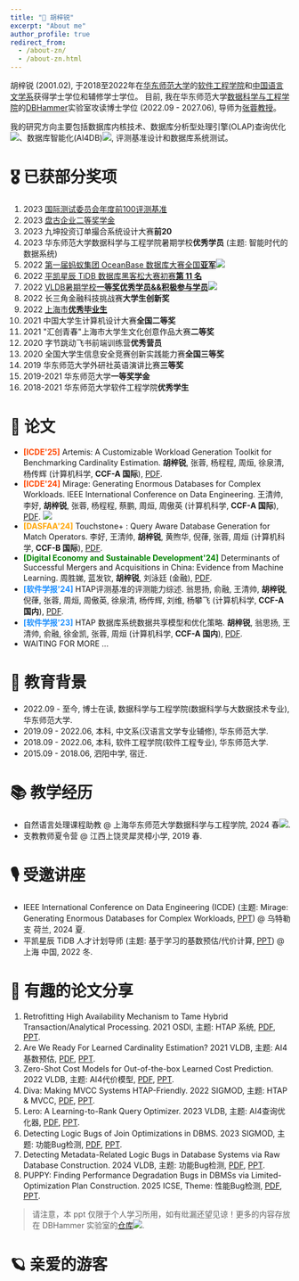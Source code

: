 ```yaml
---
title: "💁 胡梓锐"
excerpt: "About me"
author_profile: true
redirect_from: 
  - /about-zn/
  - /about-zn.html
---
```

胡梓锐 (2001.02), 于2018至2022年在[华东师范大学](https://www.ecnu.edu.cn/)的[软件工程学院](](http://www.sei.ecnu.edu.cn/) )和[中国语言文学系](https://zhwx.ecnu.edu.cn/)获得学士学位和辅修学士学位。
目前, 我在华东师范大学[数据科学与工程学院](https://www.ecnu.edu.cn/)的[DBHammer](https://dbhammer.github.io/)实验室攻读博士学位 (2022.09 - 2027.06), 导师为[张蓉教授](https://dblp.org/pid/13/5366-2.html)。

我的研究方向主要包括数据库内核技术、数据库分析型处理引擎(OLAP)查询优化[![](https://img.shields.io/github/stars/Wind-Gone/awesome-olap-paper?style=social&label=Code+Stars)](https://github.com/Wind-Gone/OLAP-Paper)、数据库智能化(AI4DB)[![](https://img.shields.io/github/stars/Wind-Gone/awesome-ai4db-paper?style=social&label=Code+Stars)](https://github.com/Wind-Gone/Ai4DB-Paper), 评测基准设计和数据库系统测试。


🎖 已获部分奖项
======
1. 2023 [国际测试委员会年度前100评测基准](https://www.benchcouncil.org/bench2023/index.html)
2. 2023 [盘古企业二等奖学金](https://mp.weixin.qq.com/s/MhauFCIg94yMD_GfFSXlvg)
3. 2023 九坤投资订单撮合系统设计大赛**前20** 
4. 2023 华东师范大学数据科学与工程学院暑期学校**优秀学员** (主题: 智能时代的数据系统)
5. 2022 [第一届蚂蚁集团 OceanBase 数据库大赛全国**亚军**](https://github.com/Wind-Gone/OceanBase-Contest-Miniob)[![](https://img.shields.io/github/stars/Wind-Gone/OceanBase-Contest-Miniob?style=social&label=Code+Stars)](https://github.com/Wind-Gone/OceanBase-Contest-Miniob)
6. 2022 [平凯星辰 TiDB 数据库黑客松大赛初赛**第 11 名**](https://gist.github.com/Dousir9/3600403b85739a8653906e89fa6371bd)
7. 2022 [VLDB暑期学校**一等奖优秀学员&&积极参与学员**](https://github.com/Wind-Gone/VLDBSS2022-ECNU-DaSE)[![](https://img.shields.io/github/stars/Wind-Gone/VLDBSS2022-ECNU-DaSE?style=social&label=Code+Stars)](https://github.com/Wind-Gone/VLDBSS2022-ECNU-DaSE)
8. 2022 长三角金融科技挑战赛**大学生创新奖**
9. 2022 [上海市**优秀毕业生**](https://www.ecnu.edu.cn/info/1094/60826.htm)
10. 2021 中国大学生计算机设计大赛**全国二等奖**
11. 2021 "汇创青春"上海市大学生文化创意作品大赛**二等奖**
12. 2020 字节跳动飞书前端训练营**优秀营员**
13. 2020 全国大学生信息安全竞赛创新实践能力赛**全国三等奖**
14. 2019 华东师范大学外研社英语演讲比赛**三等奖**
15. 2019-2021 华东师范大学**一等奖学金**
16. 2018-2021 华东师范大学软件工程学院**优秀学生**

📝 论文
======
-  <span style="color: #FF4500; font-weight: bold;">[ICDE'25]</span> Artemis: A Customizable Workload Generation Toolkit for Benchmarking Cardinality Estimation. **胡梓锐**, 张蓉, 杨程程, 周烜, 徐泉清, 杨传辉 (计算机科学, **CCF-A 国际**), [PDF]().
-  <span style="color: #FF4500; font-weight: bold;">[ICDE'24]</span> Mirage: Generating Enormous Databases for Complex Workloads. IEEE International Conference on Data Engineering. 王清帅, 李好, **胡梓锐**, 张蓉, 杨程程, 蔡鹏, 周烜, 周傲英 (计算机科学, **CCF-A 国际**), [PDF](https://ieeexplore.ieee.org/stamp/stamp.jsp?tp=&arnumber=10597682). [![](https://img.shields.io/github/stars/DBHammer/Mirage?style=social&label=Code+Stars)](https://github.com/DBHammer/Mirage)
- <span style="color: #FFA500; font-weight: bold;">[DASFAA'24]</span> Touchstone+ : Query Aware Database Generation for Match Operators. 李好, 王清帅, **胡梓锐**, 黄煦华, 倪葎, 张蓉, 周烜 (计算机科学, **CCF-B 国际**), [PDF](https://www.dasfaa2024.org/research-papers/).
- <span style="color: #008000; font-weight: bold;">[Digital Economy and Sustainable Development'24]</span> Determinants of Successful Mergers and Acquisitions in China: Evidence from Machine Learning. 周胜娣, 蓝发钦, **胡梓锐**, 刘泳廷 (金融), [PDF](https://rdcu.be/dAUiF).
- <span style="color: #1E90FF; font-weight: bold;">[软件学报'24]</span> HTAP评测基准的评测能力综述. 翁思扬, 俞融, 王清帅, **胡梓锐**, 倪葎, 张蓉, 周烜, 周傲英, 徐泉清, 杨传辉, 刘维, 杨攀飞 (计算机科学, **CCF-A 国内**), [PDF](https://www.jos.org.cn/jos/article/abstract/ni028).
- <span style="color: #1E90FF; font-weight: bold;">[软件学报'23]</span> HTAP 数据库系统数据共享模型和优化策略. **胡梓锐**, 翁思扬, 王清帅, 俞融, 徐金凯, 张蓉, 周烜 (计算机科学, **CCF-A 国内**), [PDF](https://www.jos.org.cn/jos/article/pdf/6901).
- WAITING FOR MORE ...


📖 教育背景
======
- 2022.09 - 至今, 博士在读, 数据科学与工程学院(数据科学与大数据技术专业), 华东师范大学.
- 2019.09 - 2022.06, 本科, 中文系(汉语言文学专业辅修), 华东师范大学.
- 2018.09 - 2022.06, 本科, 软件工程学院(软件工程专业), 华东师范大学.
- 2015.09 - 2018.06, 泗阳中学, 宿迁.

📚 教学经历
======

- 自然语言处理课程助教 @ 上海华东师范大学数据科学与工程学院, 2024 春[![](https://img.shields.io/github/stars/Wind-Gone/2024spring-dase-nlp?style=social&label=Code+Stars)](https://github.com/Wind-Gone/2024spring-dase-nlp).
- 支教教师夏令营 @ 江西上饶灵犀灵樟小学, 2019 春.

🎙 受邀讲座
======
- IEEE International Conference on Data Engineering (ICDE) (主题: Mirage: Generating Enormous Databases for Complex Workloads, [PPT](https://drive.google.com/file/d/1d6l-DYOa3F9f7QUvvktf0fxUx5zOyZHe/view?usp=sharing)) @ 乌特勒支 荷兰, 2024 夏.
- 平凯星辰 TiDB 人才计划导师 (主题: 基于学习的基数预估/代价计算, [PPT]()) @ 上海 中国, 2022 冬.

📑 有趣的论文分享
======
1. Retrofitting High Availability Mechanism to Tame Hybrid Transaction/Analytical Processing. 2021 OSDI, 主题: HTAP 系统, [PDF](https://www.usenix.org/system/files/osdi21-shen.pdf), [PPT](https://drive.google.com/file/d/1i6pmXBc1WdhZRkaizX-6G-WOZlElf-VU/view).
2. Are We Ready For Learned Cardinality Estimation? 2021 VLDB, 主题: AI4基数预估, [PDF](https://www.vldb.org/pvldb/vol14/p1640-wang.pdf), [PPT](https://drive.google.com/file/d/1F8twJ03I1OLef80c4g5oe5yeZqe2iFKX/view?usp=drive_open&edoph=true).
3. Zero-Shot Cost Models for Out-of-the-box Learned Cost Prediction. 2022 VLDB, 主题: AI4代价模型, [PDF](https://dl.acm.org/doi/abs/10.14778/3551793.3551799), [PPT](https://drive.google.com/file/d/1_q--_4vFsc5N4BPDjWshckdGvEW4j4xE/view).
4. Diva: Making MVCC Systems HTAP-Friendly. 2022 SIGMOD, 主题: HTAP & MVCC, [PDF](https://dl.acm.org/doi/10.1145/3514221.3526135), [PPT](https://drive.google.com/file/d/1C0EB9mpynqDDtqmoGWTxvhzhEDk4QO8r/view).
5. Lero: A Learning-to-Rank Query Optimizer. 2023 VLDB, 主题: AI4查询优化器, [PDF](https://www.vldb.org/pvldb/vol16/p1466-zhu.pdf), [PPT](https://drive.google.com/file/d/1gwtONL8kD4L1Nqb0r6aTnZ0oXtHi9xvX/view).
6. Detecting Logic Bugs of Join Optimizations in DBMS. 2023 SIGMOD, 主题: 功能Bug检测, [PDF](https://dl.acm.org/doi/10.1145/3588909), [PPT](https://drive.google.com/file/d/1Iy5OEq8U8Skr3cst46Sn7gzMcPfhLiPI/view?edoph=true).
7. Detecting Metadata-Related Logic Bugs in Database Systems via Raw Database Construction. 2024 VLDB, 主题: 功能Bug检测, [PDF](https://www.vldb.org/pvldb/vol17/p1884-song.pdf), [PPT](https://drive.google.com/file/d/1ZCI9dANM75MNMbQepjw5-Ze4sgrcDgs1/view).
8. PUPPY: Finding Performance Degradation Bugs in DBMSs via Limited-Optimization Plan Construction. 2025 ICSE, Theme: 性能Bug检测, [PDF](http://wingtecher.com/themes/WingTecherResearch/assets/papers/paper_from_25/Puppy_ICSE25.pdf), [PPT](https://drive.google.com/drive/folders/1kOWcLKef_75lYUnFiKgFhJQyaaNbXrXp?dmr=1&ec=wgc-drive-globalnav-goto).

> 请注意，本 ppt 仅限于个人学习所用，如有纰漏还望见谅！更多的内容存放在 DBHammer 实验室的[仓库](https://github.com/DBHammer/PaperDiscussion)[![](https://img.shields.io/github/stars/DBHammer/PaperDiscussion?style=social&label=Code+Stars)](https://github.com/DBHammer/PaperDiscussion).


🪐 亲爱的游客
======
<script type="text/javascript" id="clstr_globe" src="//clustrmaps.com/globe.js?d=Dup0rR8Mp_h1e9A7R5mUk_GtxiL493RRyoRd4KyTeVs"></script>